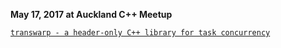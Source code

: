 **May 17, 2017 at Auckland C++ Meetup**

[`transwarp - a header-only C++ library for task concurrency`](talks/transwarp_auckland_cppmeetup_20170517/transwarp_auckland_cppmeetup_20170517.pdf)

